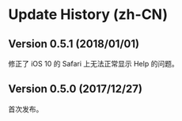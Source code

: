 # Update History (zh-CN)

## Version 0.5.1 (2018/01/01)
修正了 iOS 10 的 Safari 上无法正常显示 Help 的问题。  

## Version 0.5.0 (2017/12/27)
首次发布。  